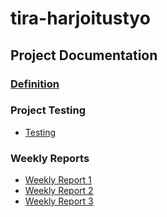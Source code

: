 # tira-harjoitustyo

## Project Documentation
### [Definition](https://github.com/Sanexi/tira-harjoitustyo/blob/main/documentation/definition.md)

### Project Testing
* [Testing](https://github.com/Sanexi/tira-harjoitustyo/blob/main/documentation/testing.md)

### Weekly Reports
* [Weekly Report 1](https://github.com/Sanexi/tira-harjoitustyo/blob/main/documentation/weekly_report1.md)
* [Weekly Report 2](https://github.com/Sanexi/tira-harjoitustyo/blob/main/documentation/weekly_report2.md)
* [Weekly Report 3](https://github.com/Sanexi/tira-harjoitustyo/blob/main/documentation/weekly_report3.md)
